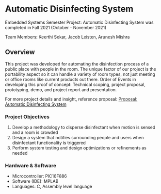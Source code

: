 # Automatic Disinfecting System
Embedded Systems Semester Project: Automatic Disinfecting System was completed in Fall 2021 (October - November 2021)

Team Members: Keerthi Sekar, Jacob Leisten, Arunesh Mishra

## Overview
This project was developed for automating the disinfection process of a public place with people in the room. The unique factor of our project is the portability aspect so it can handle a variety of room types, not just meeting or office rooms like current products out there. Order of Events in developing this proof of concept: Technical scoping, project proposal, prototyping, demo, and project report and presentation.

For more project details and insight, reference proposal: [Proposal: Automatic Disinfecting System](https://mailuc-my.sharepoint.com/:b:/g/personal/sekarku_mail_uc_edu/EdG2yYALppRCg2XSAp3iw0cB9sPFyE30siNwkntS7GU_Ow?e=kfaQMk)

### Project Objectives
1. Develop a methodology to disperse disinfectant when motion is sensed and a room is crowded
2. Design a system that notifies surrounding people and users when disinfectant functionality is triggered 
3. Perform system testing and design optimizations or refinements as needed 

### Hardware & Software
* Microcontroller: PIC16F886
* Software (IDE): MPLAB
* Languages: C, Assembly level language


